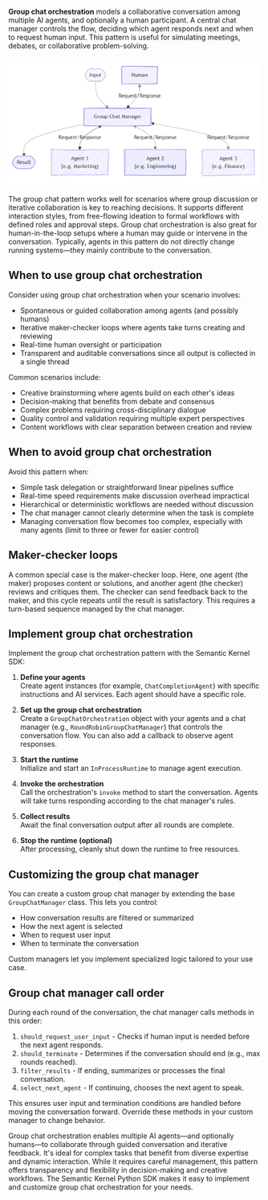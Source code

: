 **Group chat orchestration** models a collaborative conversation among multiple AI agents, and optionally a human participant. A central chat manager controls the flow, deciding which agent responds next and when to request human input. This pattern is useful for simulating meetings, debates, or collaborative problem-solving.

![Diagram that shows group chat orchestration where multiple agents participate in a managed conversation. A central chat manager coordinates the discussion flow.](../media/multi-agent-group-chat.png)

The group chat pattern works well for scenarios where group discussion or iterative collaboration is key to reaching decisions. It supports different interaction styles, from free-flowing ideation to formal workflows with defined roles and approval steps. Group chat orchestration is also great for human-in-the-loop setups where a human may guide or intervene in the conversation. Typically, agents in this pattern do not directly change running systems—they mainly contribute to the conversation.

## When to use group chat orchestration

Consider using group chat orchestration when your scenario involves:

- Spontaneous or guided collaboration among agents (and possibly humans)  
- Iterative maker-checker loops where agents take turns creating and reviewing  
- Real-time human oversight or participation  
- Transparent and auditable conversations since all output is collected in a single thread

Common scenarios include:

- Creative brainstorming where agents build on each other's ideas  
- Decision-making that benefits from debate and consensus  
- Complex problems requiring cross-disciplinary dialogue  
- Quality control and validation requiring multiple expert perspectives  
- Content workflows with clear separation between creation and review

## When to avoid group chat orchestration

Avoid this pattern when:

- Simple task delegation or straightforward linear pipelines suffice  
- Real-time speed requirements make discussion overhead impractical  
- Hierarchical or deterministic workflows are needed without discussion  
- The chat manager cannot clearly determine when the task is complete  
- Managing conversation flow becomes too complex, especially with many agents (limit to three or fewer for easier control)

## Maker-checker loops

A common special case is the maker-checker loop. Here, one agent (the maker) proposes content or solutions, and another agent (the checker) reviews and critiques them. The checker can send feedback back to the maker, and this cycle repeats until the result is satisfactory. This requires a turn-based sequence managed by the chat manager.

## Implement group chat orchestration

Implement the group chat orchestration pattern with the Semantic Kernel SDK:

1. **Define your agents**  
   Create agent instances (for example, `ChatCompletionAgent`) with specific instructions and AI services. Each agent should have a specific role.

2. **Set up the group chat orchestration**  
   Create a `GroupChatOrchestration` object with your agents and a chat manager (e.g., `RoundRobinGroupChatManager`) that controls the conversation flow. You can also add a callback to observe agent responses.

3. **Start the runtime**  
   Initialize and start an `InProcessRuntime` to manage agent execution.

4. **Invoke the orchestration**  
   Call the orchestration's `invoke` method to start the conversation. Agents will take turns responding according to the chat manager's rules.

5. **Collect results**  
   Await the final conversation output after all rounds are complete.

6. **Stop the runtime (optional)**  
   After processing, cleanly shut down the runtime to free resources.

## Customizing the group chat manager

You can create a custom group chat manager by extending the base `GroupChatManager` class. This lets you control:

- How conversation results are filtered or summarized  
- How the next agent is selected  
- When to request user input  
- When to terminate the conversation

Custom managers let you implement specialized logic tailored to your use case.

## Group chat manager call order

During each round of the conversation, the chat manager calls methods in this order:

1. `should_request_user_input` - Checks if human input is needed before the next agent responds.  
1. `should_terminate` - Determines if the conversation should end (e.g., max rounds reached).  
1. `filter_results` - If ending, summarizes or processes the final conversation.  
1. `select_next_agent` - If continuing, chooses the next agent to speak.

This ensures user input and termination conditions are handled before moving the conversation forward. Override these methods in your custom manager to change behavior.

Group chat orchestration enables multiple AI agents—and optionally humans—to collaborate through guided conversation and iterative feedback. It's ideal for complex tasks that benefit from diverse expertise and dynamic interaction. While it requires careful management, this pattern offers transparency and flexibility in decision-making and creative workflows. The Semantic Kernel Python SDK makes it easy to implement and customize group chat orchestration for your needs.